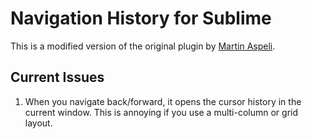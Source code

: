 Navigation History for Sublime
==============================

This is a modified version of the original plugin by [Martin Aspeli](https://github.com/optilude).

Current Issues
--------------

1. When you navigate back/forward, it opens the cursor history in the current window. This is annoying if you use a multi-column or grid layout.